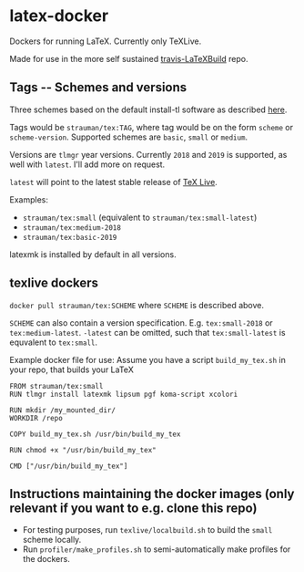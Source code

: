 # latex-docker
Dockers for running LaTeX. Currently only TeXLive.

Made for use in the more self sustained [travis-LaTeXBuild](https://github.com/Strauman/travis-latexbuild) repo.
## Tags -- Schemes and versions
Three schemes based on the default install-tl software as described [here](https://www.tug.org/texlive/doc/install-tl.html#PROFILES).

Tags would be `strauman/tex:TAG`, where tag would be on the form `scheme` or `scheme-version`.
Supported schemes are `basic`, `small` or `medium`.

Versions are `tlmgr` year versions. Currently `2018` and `2019` is supported, as well with `latest`. I'll add more on request.

`latest` will point to the latest stable release of [TeX Live](https://tug.org/texlive/acquire-netinstall.html).

Examples:
- `strauman/tex:small` (equivalent to `strauman/tex:small-latest`)
- `strauman/tex:medium-2018`
- `strauman/tex:basic-2019`

latexmk is installed by default in all versions.


## texlive dockers
`docker pull strauman/tex:SCHEME` where `SCHEME` is described above.

`SCHEME` can also contain a version specification. E.g. `tex:small-2018` or `tex:medium-latest`.
`-latest` can be omitted, such that `tex:small-latest` is equvalent to `tex:small`.

Example docker file for use:
Assume you have a script `build_my_tex.sh` in your repo,
that builds your LaTeX

```
FROM strauman/tex:small
RUN tlmgr install latexmk lipsum pgf koma-script xcolori

RUN mkdir /my_mounted_dir/
WORKDIR /repo

COPY build_my_tex.sh /usr/bin/build_my_tex

RUN chmod +x "/usr/bin/build_my_tex"

CMD ["/usr/bin/build_my_tex"]

```


## Instructions maintaining the docker images (only relevant if you want to e.g. clone this repo)
- For testing purposes, run `texlive/localbuild.sh` to build the `small` scheme locally.
- Run `profiler/make_profiles.sh` to semi-automatically make profiles for the dockers.
